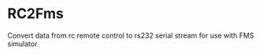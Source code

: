 RC2Fms
======

Convert data from rc remote control to rs232 serial stream for use with FMS simulator